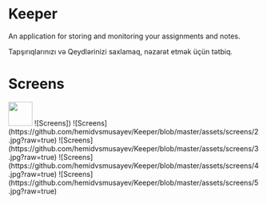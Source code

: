 # Keeper
An application for storing and monitoring your assignments and notes.

Tapşırıqlarınızı və Qeydlərinizi saxlamaq, nəzarət etmək üçün tətbiq.

# Screens
<img src="https://github.com/hemidvsmusayev/Keeper/blob/master/assets/screens/1.jpg?raw=true" width="48">
![Screens])
![Screens](https://github.com/hemidvsmusayev/Keeper/blob/master/assets/screens/2.jpg?raw=true)
![Screens](https://github.com/hemidvsmusayev/Keeper/blob/master/assets/screens/3.jpg?raw=true)
![Screens](https://github.com/hemidvsmusayev/Keeper/blob/master/assets/screens/4.jpg?raw=true)
![Screens](https://github.com/hemidvsmusayev/Keeper/blob/master/assets/screens/5.jpg?raw=true)
